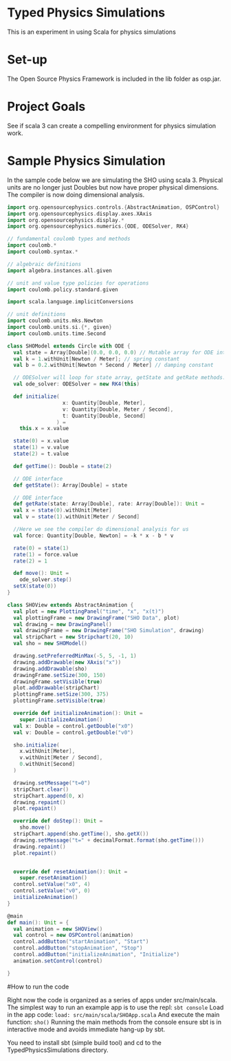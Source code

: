 # Typed Physics Simulations
This is an experiment in using Scala for physics simulations

# Set-up

The Open Source Physics Framework is included in the lib folder as osp.jar.


# Project Goals

See if scala 3 can create a compelling environment for physics simulation work.


# Sample Physics Simulation

In the sample code below we are simulating the SHO using scala 3.  Physical units are
no longer just Doubles but now have proper physical dimensions.  The compiler is now
doing dimensional analysis.

```scala
import org.opensourcephysics.controls.{AbstractAnimation, OSPControl}
import org.opensourcephysics.display.axes.XAxis
import org.opensourcephysics.display.*
import org.opensourcephysics.numerics.{ODE, ODESolver, RK4}

// fundamental coulomb types and methods
import coulomb.*
import coulomb.syntax.*

// algebraic definitions
import algebra.instances.all.given

// unit and value type policies for operations
import coulomb.policy.standard.given

import scala.language.implicitConversions

// unit definitions
import coulomb.units.mks.Newton
import coulomb.units.si.{*, given}
import coulomb.units.time.Second

class SHOModel extends Circle with ODE {
  val state = Array[Double](0.0, 0.0, 0.0) // Mutable array for ODE interface
  val k = 1.withUnit[Newton / Meter]; // spring constant
  val b = 0.2.withUnit[Newton * Second / Meter] // damping constant

  // ODESolver will loop for state array, getState and getRate methods.
  val ode_solver: ODESolver = new RK4(this)

  def initialize(
                  x: Quantity[Double, Meter],
                  v: Quantity[Double, Meter / Second],
                  t: Quantity[Double, Second]
                ) =
    this.x = x.value

  state(0) = x.value
  state(1) = v.value
  state(2) = t.value

  def getTime(): Double = state(2)

  // ODE interface
  def getState(): Array[Double] = state

  // ODE interface
  def getRate(state: Array[Double], rate: Array[Double]): Unit =
  val x = state(0).withUnit[Meter]
  val v = state(1).withUnit[Meter / Second]

  //Here we see the compiler do dimensional analysis for us
  val force: Quantity[Double, Newton] = -k * x - b * v

  rate(0) = state(1)
  rate(1) = force.value
  rate(2) = 1

  def move(): Unit =
    ode_solver.step()
  setX(state(0))
}

class SHOView extends AbstractAnimation {
  val plot = new PlottingPanel("time", "x", "x(t)")
  val plottingFrame = new DrawingFrame("SHO Data", plot)
  val drawing = new DrawingPanel()
  val drawingFrame = new DrawingFrame("SHO Simulation", drawing)
  val stripChart = new Stripchart(20, 10)
  val sho = new SHOModel()

  drawing.setPreferredMinMax(-5, 5, -1, 1)
  drawing.addDrawable(new XAxis("x"))
  drawing.addDrawable(sho)
  drawingFrame.setSize(300, 150)
  drawingFrame.setVisible(true)
  plot.addDrawable(stripChart)
  plottingFrame.setSize(300, 375)
  plottingFrame.setVisible(true)

  override def initializeAnimation(): Unit =
    super.initializeAnimation()
  val x: Double = control.getDouble("x0")
  val v: Double = control.getDouble("v0")

  sho.initialize(
    x.withUnit[Meter],
    v.withUnit[Meter / Second],
    0.withUnit[Second]
  )

  drawing.setMessage("t=0")
  stripChart.clear()
  stripChart.append(0, x)
  drawing.repaint()
  plot.repaint()

  override def doStep(): Unit =
    sho.move()
  stripChart.append(sho.getTime(), sho.getX())
  drawing.setMessage("t=" + decimalFormat.format(sho.getTime()))
  drawing.repaint()
  plot.repaint()


  override def resetAnimation(): Unit =
    super.resetAnimation()
  control.setValue("x0", 4)
  control.setValue("v0", 0)
  initializeAnimation()
}

@main
def main(): Unit = {
  val animation = new SHOView()
  val control = new OSPControl(animation)
  control.addButton("startAnimation", "Start")
  control.addButton("stopAnimation", "Stop")
  control.addButton("initializeAnimation", "Initialize")
  animation.setControl(control)

}
```

#How to run the code

Right now the code is organized as a series of apps under src/main/scala.  The simplest way to
run an example app is to use the repl:
`sbt console`
Load in the app code:
`load: src/main/scala/SHOApp.scala`
And execute the main function:
`sho()`
Running the main methods from the console ensure sbt is in interactive mode and avoids
immediate hang-up by sbt.

You need to install sbt (simple build tool) and cd to the TypedPhysicsSimulations directory.

